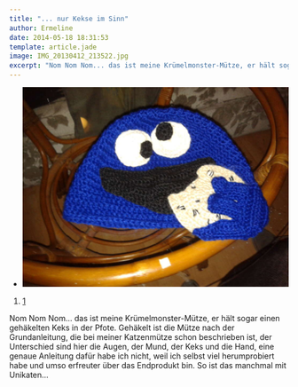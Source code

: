 ```yaml
---
title: "... nur Kekse im Sinn"
author: Ermeline
date: 2014-05-18 18:31:53
template: article.jade
image: IMG_20130412_213522.jpg
excerpt: "Nom Nom Nom... das ist meine Krümelmonster-Mütze, er hält sogar einen gehäkelten Keks in der Pfote."
---
```


-   ![IMG\_20130412\_213522](IMG_20130412_213522.jpg)

1.  [1](#)

Nom Nom Nom... das ist meine Krümelmonster-Mütze, er hält sogar einen
gehäkelten Keks in der Pfote. Gehäkelt ist die Mütze nach der
Grundanleitung, die bei meiner Katzenmütze schon beschrieben ist, der
Unterschied sind hier die Augen, der Mund, der Keks und die Hand, eine
genaue Anleitung dafür habe ich nicht, weil ich selbst viel
herumprobiert habe und umso erfreuter über das Endprodukt bin. So ist
das manchmal mit Unikaten...
